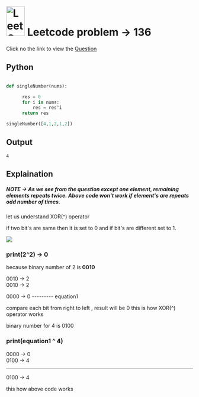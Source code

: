 # <img src="https://leetcode.com/_next/static/images/logo-ff2b712834cf26bf50a5de58ee27bcef.png" alt="LeetCode Logo" width="50" height="80"> Leetcode problem -> 136

Click no the link to view the [Question](https://leetcode.com/problems/single-number/description/?envType=study-plan-v2&envId=leetcode-75)

## Python
```python

def singleNumber(nums):

      res = 0
      for i in nums:
          res = res^i
      return res

singleNumber([4,1,2,1,2])
```
## Output
```
4
```
## Explaination

##### NOTE -> As we see from the question except one element, remaining elements repeats twice. Above code won't work  if element's are  repeats odd number of times.

 let us understand XOR(^) operator

 if two bit's are same then it is set to  0 and if bit's are different set to 1.

<img src="https://shorturl.at/qrsu7" >

### print(2^2) -> 0
because binary number of 2 is  **0010**

0010 -> 2  
0010 -> 2

0000 -> 0 --------- equation1

compare each bit from right to left , result will be 0 this is how XOR(^) operator works

binary number for 4 is  0100

### print(equation1 ^ 4)  

0000 -> 0  
0100 -> 4  

---------   
0100 -> 4

this how above code works


    

